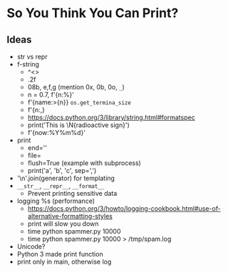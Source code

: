 # So You Think You Can Print?

## Ideas
- str vs repr
- f-string
    - ^<>
    - .2f
    - 08b, e,f,g  (mention 0x, 0b, 0o, `_`)
    - n = 0.7, f'{n:%}'
    - f'{name:>{n}} `os.get_termina_size`
    - f'{n:,}
    - https://docs.python.org/3/library/string.html#formatspec
    - print('This is \N{radioactive sign}')
    - f'{now:%Y%m%d}'
- print
    - end=''
    - file=
    - flush=True (example with subprocess)
    - print('a', 'b', 'c', sep=',')
- '\n'.join(generator) for templating
- `__str__`, `__repr__`, `__format__`
    - Prevent printing sensitive data
- logging %s (performance)
    - https://docs.python.org/3/howto/logging-cookbook.html#use-of-alternative-formatting-styles
    - print will slow you down
	- time python spammer.py 10000
	- time python spammer.py 10000 > /tmp/spam.log
- Unicode?
- Python 3 made print function
- print only in main, otherwise log
